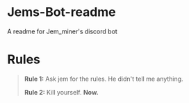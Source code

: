 # Jems-Bot-readme
A readme for Jem_miner's discord bot

# Rules
>**Rule 1:** Ask jem for the rules. 
>He didn't tell me anything.
>
>**Rule 2:** Kill yourself. **Now.**
